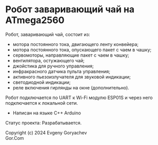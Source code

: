 # Робот заваривающий чай на ATmega2560

Робот, заваривающий чай, состоит из:
- мотора постоянного тока, двигающего ленту конвейера;
- мотора постоянного тока, опускающего пакет с чаем в чашку;
- сервомоторы, направляющие пакет с чаем в чашку;
- вентилятора, остужающего чай;
- джойстика для ручного управления;
- инфракрасного датчика пульта управления;
- активного пьезоизлучателя для звуковой индикации;
- светодиодной индикации;
- реле включения гирлянды на окне (дополнительно).

Робот подключается по UART к Wi-Fi модулю ESP01S и через него подключается к локальной сети.

- Написан на языке C++ Arduino

Статус проекта: Разрабатывается.


Copyright (c) 2024 Evgeny Goryachev  
Gor.Com 